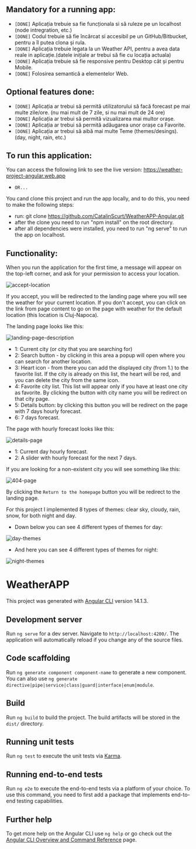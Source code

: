 ## Mandatory for a running app:

- `[DONE]` Aplicația trebuie sa fie funcționala si să ruleze pe un localhost (node intregration, etc.)
- `[DONE]` Codul trebuie să fie încărcat si accesibil pe un GitHub/Bitbucket, pentru a îl putea clona și rula.
- `[DONE]` Aplicația trebuie legata la un Weather API, pentru a avea data reale in aplicație.(datele inițiale ar trebui să fie cu locația actuala)
- `[DONE]` Aplicația trebuie să fie responsive pentru Desktop cât și pentru Mobile.
- `[DONE]` Folosirea semantică a elementelor Web.

## Optional features done:

- `[DONE]` Aplicația ar trebui să permită utilizatorului să facă forecast pe mai multe zile/ore. (nu mai mult de 7 zile, si nu mai mult de 24 ore)
- `[DONE]` Aplicația ar trebui să permită vizualizarea mai multor orașe.
- `[DONE]` Aplicația ar trebui să permită adăugarea unor orașe ca Favorite.
- `[DONE]` Aplicația ar trebui să aibă mai multe Teme (themes/desings). (day, night, rain, etc.)

## To run this application:

You can access the following link to see the live version: https://weather-project-angular.web.app

- `OR...`

You cand clone this project and run the app locally, and to do this, you need to make the following steps:
- run: git clone https://github.com/CatalinScurt/WeatherAPP-Angular.git
- after the clone you need to run "npm install" on the root directory.
- after all dependencies were installed, you need to run "ng serve" to run the app on localhost.

## Functionality:

When you run the application for the first time, a message will appear on the top-left corner, and ask for your permission to access your location. 

![accept-location](https://user-images.githubusercontent.com/72908672/231210430-8142f2e2-3535-4cc3-ab7b-b9f5f5fd7287.jpg)

If you accept, you will be redirected to the landing page where you will see the weather for your current location. If you don't accept, you can click on the link from page content to go on the page with weather for the default location (this location is Cluj-Napoca).

The landing page looks like this: 

![landing-page-description](https://user-images.githubusercontent.com/72908672/231210821-790bc320-1166-460f-9d3a-846a5d275089.jpg)

- 1: Current city (or city that you are searching for)
- 2: Search button - by clicking in this area a popup will open where you can search for another location.
- 3: Heart icon - from there you can add the displayed city (from 1.) to the favorite list. If the city is already on this list, the heart will be red, and you can delete the city from the same icon.
- 4: Favorite city list. This list will appear only if you have at least one city as favorite. By clicking the button with city name you will be redirect on that city page.
- 5: Details button: by clicking this button you will be redirect on the page with 7 days hourly forecast.
- 6: 7 days forecast.

The page with hourly forecast looks like this:

![details-page](https://user-images.githubusercontent.com/72908672/231210901-6398d80c-c255-44e1-bdfe-5b863dca408b.jpg)

- 1: Current day hourly forecast.
- 2: A slider with hourly forecast for the next 7 days.

If you are looking for a non-existent city you will see something like this:

![404-page](https://user-images.githubusercontent.com/72908672/231211165-760563ee-f2c6-434b-a2f6-96a2d101afba.jpg)

By clicking the `Return to the homepage` button you will be redirect to the landing page.

For this project I implemented 8 types of themes: clear sky, cloudy, rain, snow, for both night and day.

- Down below you can see 4 different types of themes for day:

![day-themes](https://user-images.githubusercontent.com/72908672/231219191-295b4974-6221-4375-a445-bbd7c814dd19.jpg)

- And here you can see 4 different types of themes for night:

![night-themes](https://user-images.githubusercontent.com/72908672/231219228-ba451fab-4740-46a1-8005-552e6a12e54d.jpg)

# WeatherAPP

This project was generated with [Angular CLI](https://github.com/angular/angular-cli) version 14.1.3.

## Development server

Run `ng serve` for a dev server. Navigate to `http://localhost:4200/`. The application will automatically reload if you change any of the source files.

## Code scaffolding

Run `ng generate component component-name` to generate a new component. You can also use `ng generate directive|pipe|service|class|guard|interface|enum|module`.

## Build

Run `ng build` to build the project. The build artifacts will be stored in the `dist/` directory.

## Running unit tests

Run `ng test` to execute the unit tests via [Karma](https://karma-runner.github.io).

## Running end-to-end tests

Run `ng e2e` to execute the end-to-end tests via a platform of your choice. To use this command, you need to first add a package that implements end-to-end testing capabilities.

## Further help

To get more help on the Angular CLI use `ng help` or go check out the [Angular CLI Overview and Command Reference](https://angular.io/cli) page.
